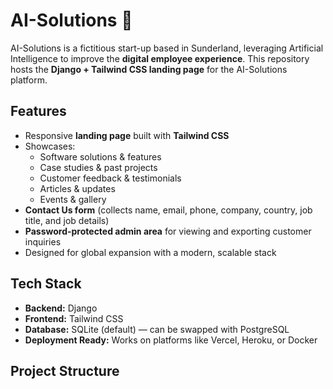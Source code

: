 # AI-Solutions 🚀

AI-Solutions is a fictitious start-up based in Sunderland, leveraging Artificial Intelligence to improve the **digital employee experience**.
This repository hosts the **Django + Tailwind CSS landing page** for the AI-Solutions platform.

## Features

- Responsive **landing page** built with **Tailwind CSS**
- Showcases:
  - Software solutions & features
  - Case studies & past projects
  - Customer feedback & testimonials
  - Articles & updates
  - Events & gallery
- **Contact Us form** (collects name, email, phone, company, country, job title, and job details)
- **Password-protected admin area** for viewing and exporting customer inquiries
- Designed for global expansion with a modern, scalable stack

## Tech Stack

- **Backend:** Django
- **Frontend:** Tailwind CSS
- **Database:** SQLite (default) — can be swapped with PostgreSQL
- **Deployment Ready:** Works on platforms like Vercel, Heroku, or Docker

## Project Structure
